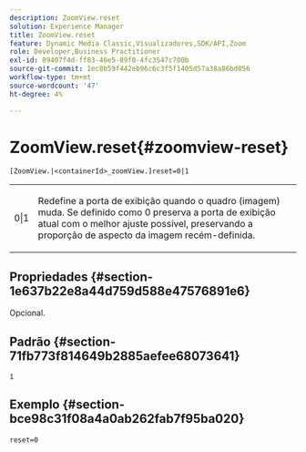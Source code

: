 ```yaml
---
description: ZoomView.reset
solution: Experience Manager
title: ZoomView.reset
feature: Dynamic Media Classic,Visualizadores,SDK/API,Zoom
role: Developer,Business Practitioner
exl-id: 89407f4d-ff83-46e5-89f0-4fc3547c700b
source-git-commit: 1ec8b59f442eb96c6c3f5f1405d57a38a86bd056
workflow-type: tm+mt
source-wordcount: '47'
ht-degree: 4%

---
```


# ZoomView.reset{#zoomview-reset}

`[ZoomView.|<containerId>_zoomView.]reset=0|1`

<table id="table_49FFD1BC53B846F09A6D214BC8C5C3FE"> 
 <tbody> 
  <tr> 
   <td colname="col1"> <p> <span class="codeph"> 0|1</span> </p> </td> 
   <td colname="col2"> <p> Redefine a porta de exibição quando o quadro (imagem) muda. Se definido como <span class="codeph"> 0</span> preserva a porta de exibição atual com o melhor ajuste possível, preservando a proporção de aspecto da imagem recém-definida. </p> </td> 
  </tr> 
 </tbody> 
</table>

## Propriedades {#section-1e637b22e8a44d759d588e47576891e6}

Opcional.

## Padrão {#section-71fb773f814649b2885aefee68073641}

`1`

## Exemplo {#section-bce98c31f08a4a0ab262fab7f95ba020}

`reset=0`
